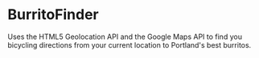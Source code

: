 # BurritoFinder
Uses the HTML5 Geolocation API and the Google Maps API to find you bicycling directions from your current location to Portland's best burritos. 
